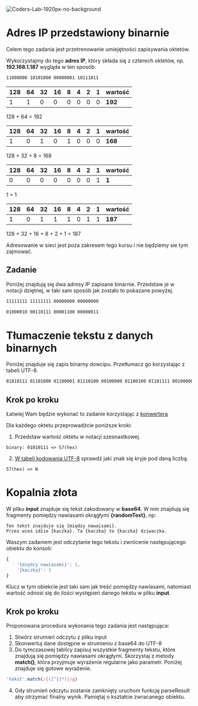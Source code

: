 ![Coders-Lab-1920px-no-background](https://user-images.githubusercontent.com/30623667/104709394-2cabee80-571f-11eb-9518-ea6a794e558e.png)


# Adres IP przedstawiony binarnie
Celem tego zadania jest przetrenowanie umiejętności zapisywania oktetów.

Wykorzystajmy do tego **adres IP**, który składa się z czterech oktetów, np. **192.168.1.187** wygląda w ten sposób:

```bash
11000000 10101000 00000001 10111011
```

| 128 | 64 | 32 | 16 | 8 | 4 | 2 | 1 | wartość |
|-----|----|----|----|---|---|---|---|---|
| 1   | 1  | 0  | 0  | 0 | 0 | 0 | 0 | **192** |

128 + 64 = 192

| 128 | 64 | 32 | 16 | 8 | 4 | 2 | 1 | wartość |
|-----|----|----|----|---|---|---|---|---|
| 1   | 0  | 1  | 0  | 1 | 0 | 0 | 0 | **168** |

128 + 32 + 8  = 168

| 128 | 64 | 32 | 16 | 8 | 4 | 2 | 1 | wartość |
|-----|----|----|----|---|---|---|---|---|
| 0   | 0  | 0  | 0  | 0 | 0 | 0 | 1 | **1** |

1 = 1

| 128 | 64 | 32 | 16 | 8 | 4 | 2 | 1 | wartość |
|-----|----|----|----|---|---|---|---|---|
| 1   | 0  | 1  | 1  | 1 | 0 | 1 | 1 | **187** |

128 + 32 + 16 + 8 + 2 + 1 = 187

Adresowanie w sieci jest poza zakresem tego kursu i nie będziemy sie tym zajmować.

## Zadanie
Poniżej znajdują się dwa adresy IP zapisane binarnie. Przedstaw je w notacji dziętnej, w taki sam sposób jak zostało to pokazane powyżej.

```bash
11111111 11111111 00000000 00000000
```

```bash
01000010 00110111 00001100 00000011
```


# Tłumaczenie tekstu z danych binarnych

Poniżej znajduje się zapis binarny dowcipu. Przetłumacz go korzystając z tabeli UTF-8.

```bash
01010111 01101000 01100001 01110100 00100000 01100100 01101111 00100000 01101101 01100001 01110100 01101000 01100101 01101101 01100001 01110100 01101001 01100011 01101001 01100001 01101110 01110011 00100000 01100100 01101111 00100000 01101001 01101110 00100000 01100001 00100000 01100110 01101111 01110010 01100101 01110011 01110100 00111111 00001010 01010100 01101000 01100101 01111001 00100000 01100011 01101111 01110101 01101110 01110100 00100000 01101100 01101111 01100111 01110011 00101110
```

## Krok po kroku
Łatwiej Wam będzie wykonać to zadanie korzystając z [konwertera](https://www.rapidtables.com/convert/number/binary-to-hex.html)

Dla każdego oktetu przeprowadźcie poniższe kroki:

1. Przedstaw wartość oktetu w notacji szesnastkowej.
```
binary: 01010111 => 57(hex)
```
2. [W tabeli kodowania UTF-8](https://www.utf8-chartable.de/) sprawdź jaki znak się kryje pod daną liczbą.
```
57(hex) => W
```


# Kopalnia złota

W pliku **input** znajduje się tekst zakodowany w **base64**. W nim znajdują się fragmenty pomiędzy nawiasami okrągłymi **{randomText}**, np:

```
Ten tekst znajduje się {między nawaisami}.
Przez wieś idzie {kaczka}. Ta {kaczka} to {kaczka} dziwaczka.
```

Waszym zadaniem jest odczytanie tego tekstu i zwrócenie następującego obiektu do konsoli:

```javascript
{ 
    '{między nawiasami}': 1,
    '{kaczka}': 3
}
```
Klucz w tym obiekcie jest taki sam jak treść pomiędzy nawiasami, natomiast wartość odnosi się do ilości występień danego tekstu w pliku **input**.

## Krok po kroku

Proponowana procedura wykonania tego zadania jest następująca:

1. Stwórz strumień odczytu z pliku input
2. Skonwertuj dane dostępne w strumieniu z base64 do UTF-8
3. Do tymczasowej tablicy zapisuj wszystkie fragmenty tekstu, które znajdują się pomiędzy nawiasami okrągłymi. Skorzystaj z metody **match()**, która przyjmuje wyrażenie regularne jako parametr. Poniżej znajduje się gotowe wyrażenie.

```javascript
'tekst'.match(/{([^}]*)}/g)
```
4. Gdy strumień odczytu zostanie zamknięty uruchom funkcję parseResult aby otrzymać finalny wynik. Pamiętaj o kształcie zwracanego obiektu.



